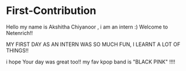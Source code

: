 # First-Contribution
Hello my name is Akshitha Chiyanoor , i am an intern :)
Welcome to Netenrich!!


MY FIRST DAY AS AN INTERN WAS SO MUCH FUN, I LEARNT A LOT OF THINGS!!


i hope Your day was great too!!
my fav kpop band is "BLACK PINK" !!!!
